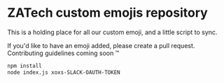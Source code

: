 # ZATech custom emojis repository

This is a holding place for all our custom emoji, and a little script to sync.

If you'd like to have an emoji added, please create a pull request. Contributing guidelines coming soon :tm:

```bash
npm install
node index.js xoxs-SLACK-OAUTH-TOKEN
```
